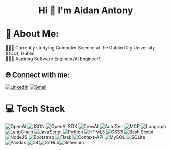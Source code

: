 <h1 align="center">Hi 👋 I'm Aidan Antony</h1>

# 💫 About Me:

👩🏻‍🎓 Currently studying Computer Science at the Dublin City University (DCU), Dublin.<br/>
👩🏻‍💻 Aspiring Software Engineer/AI Engineer! <br/>

## 🌐 Connect with me:
[![LinkedIn](https://img.shields.io/badge/LinkedIn-%230077B5.svg?logo=linkedin&logoColor=white)](www.linkedin.com/in/aidan-antony-01ab90326)
[![Gmail](https://img.shields.io/badge/Gmail-D14836?logo=gmail&logoColor=white)](antonyaidan4@gmail.com)

# 💻 Tech Stack
![OpenAI](https://img.shields.io/badge/OpenAI-412991?style=for-the-badge&logo=openai&logoColor=white)
![JSON](https://img.shields.io/badge/JSON-000000?style=for-the-badge&logo=json&logoColor=white)
![OpenAI SDK](https://img.shields.io/badge/OpenAI%20SDK-412991?style=for-the-badge&logo=openai&logoColor=white)
![CrewAI](https://img.shields.io/badge/CrewAI-2E8B57?style=for-the-badge&logo=groups&logoColor=white)
![AutoGen](https://img.shields.io/badge/AutoGen-FFB020?style=for-the-badge&logo=autodesk&logoColor=white)
![MCP](https://img.shields.io/badge/MCP-0052CC?style=for-the-badge&logo=protocolsio&logoColor=white)
![Langraph](https://img.shields.io/badge/Langraph-5B3CC4?style=for-the-badge&logo=graphql&logoColor=white)
![LangChain](https://img.shields.io/badge/LangChain-2E6F40?style=for-the-badge&logo=chainlink&logoColor=white)
![JavaScript](https://img.shields.io/badge/javascript-%23323330.svg?style=for-the-badge&logo=javascript&logoColor=%23F7DF1E) ![Python](https://img.shields.io/badge/python-3670A0?style=for-the-badge&logo=python&logoColor=ffdd54) ![HTML5](https://img.shields.io/badge/html5-%23E34F26.svg?style=for-the-badge&logo=html5&logoColor=white) ![CSS3](https://img.shields.io/badge/css3-%231572B6.svg?style=for-the-badge&logo=css3&logoColor=white) ![Bash Script](https://img.shields.io/badge/bash_script-%23121011.svg?style=for-the-badge&logo=gnu-bash&logoColor=white)
![NodeJS](https://img.shields.io/badge/node.js-6DA55F?style=for-the-badge&logo=node.js&logoColor=white) ![Bootstrap](https://img.shields.io/badge/bootstrap-%238511FA.svg?style=for-the-badge&logo=bootstrap&logoColor=white) ![Flask](https://img.shields.io/badge/flask-%23000.svg?style=for-the-badge&logo=flask&logoColor=white)  ![Context-API](https://img.shields.io/badge/Context--Api-000000?style=for-the-badge&logo=react) ![MySQL](https://img.shields.io/badge/mysql-4479A1.svg?style=for-the-badge&logo=mysql&logoColor=white) ![SQLite](https://img.shields.io/badge/sqlite-%2307405e.svg?style=for-the-badge&logo=sqlite&logoColor=white) ![Pandas](https://img.shields.io/badge/pandas-%23150458.svg?style=for-the-badge&logo=pandas&logoColor=white) ![Git](https://img.shields.io/badge/git-%23F05033.svg?style=for-the-badge&logo=git&logoColor=white) ![GitHub](https://img.shields.io/badge/github-%23121011.svg?style=for-the-badge&logo=github&logoColor=white)![Selenium](https://img.shields.io/badge/selenium-43B02A?style=for-the-badge&logo=selenium&logoColor=white)
